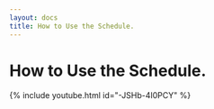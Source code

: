 ```yaml
---
layout: docs
title: How to Use the Schedule. 
---
```


# How to Use the Schedule. 

{% include youtube.html id="-JSHb-4I0PCY" %}